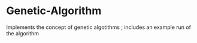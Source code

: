 # Genetic-Algorithm
Implements the concept of genetic algotithms ; includes an example run of the algorithm
